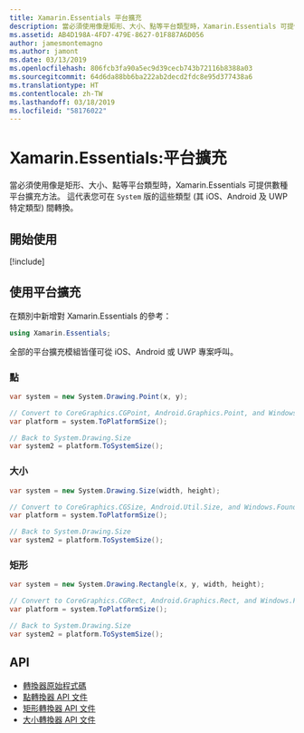 ```yaml
---
title: Xamarin.Essentials 平台擴充
description: 當必須使用像是矩形、大小、點等平台類型時，Xamarin.Essentials 可提供數種平台擴充方法。
ms.assetid: AB4D198A-4FD7-479E-8627-01F887A6D056
author: jamesmontemagno
ms.author: jamont
ms.date: 03/13/2019
ms.openlocfilehash: 806fcb3fa90a5ec9d39cecb743b72116b8388a03
ms.sourcegitcommit: 64d6da88bb6ba222ab2decd2fdc8e95d377438a6
ms.translationtype: HT
ms.contentlocale: zh-TW
ms.lasthandoff: 03/18/2019
ms.locfileid: "58176022"
---
```

# <a name="xamarinessentials-platform-extensions"></a>Xamarin.Essentials:平台擴充

當必須使用像是矩形、大小、點等平台類型時，Xamarin.Essentials 可提供數種平台擴充方法。 這代表您可在 `System` 版的這些類型 (其 iOS、Android 及 UWP 特定類型) 間轉換。 

## <a name="get-started"></a>開始使用

[!include[](~/essentials/includes/get-started.md)]

## <a name="using-platform-extensions"></a>使用平台擴充

在類別中新增對 Xamarin.Essentials 的參考：

```csharp
using Xamarin.Essentials;
```

全部的平台擴充模組皆僅可從 iOS、Android 或 UWP 專案呼叫。

### <a name="point"></a>點

```csharp
var system = new System.Drawing.Point(x, y);

// Convert to CoreGraphics.CGPoint, Android.Graphics.Point, and Windows.Foundation.Point
var platform = system.ToPlatformSize();

// Back to System.Drawing.Size
var system2 = platform.ToSystemSize();
```

### <a name="size"></a>大小

```csharp
var system = new System.Drawing.Size(width, height);

// Convert to CoreGraphics.CGSize, Android.Util.Size, and Windows.Foundation.Size
var platform = system.ToPlatformSize();

// Back to System.Drawing.Size
var system2 = platform.ToSystemSize();
```

### <a name="rectangle"></a>矩形

```csharp
var system = new System.Drawing.Rectangle(x, y, width, height);

// Convert to CoreGraphics.CGRect, Android.Graphics.Rect, and Windows.Foundation.Rect
var platform = system.ToPlatformSize();

// Back to System.Drawing.Size
var system2 = platform.ToSystemSize();
```

## <a name="api"></a>API

- [轉換器原始程式碼](https://github.com/xamarin/Essentials/tree/master/Xamarin.Essentials/Types/PlatformExtensions)
- [點轉換器 API 文件](xref:Xamarin.Essentials.PointConverters)
- [矩形轉換器 API 文件](xref:Xamarin.Essentials.RectangleConverters)
- [大小轉換器 API 文件](xref:Xamarin.Essentials.SizeConverters)
